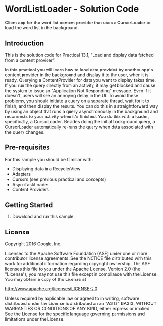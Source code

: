 WordListLoader - Solution Code
==============================

Client app for the word list content provider that
uses a CursorLoader to load the word list in the background.


Introduction
------------

This is the solution code for Practical 13.1, "Load and display data fetched
from a content provider".

In this practical you will learn how to load data provided by another app's
content provider in the background and display it to the user, when it is ready.
Querying a ContentProvider for data you want to display takes time.
If you run the query directly from an activity, it may get blocked and cause
the system to issue an "Application Not Responding" message.
Even if it doesn't, users will see an annoying delay in the UI. To avoid these
problems, you should initiate a query on a separate thread, wait for it to
finish, and then display the results.
You can do this in a straightforward way by using an object that runs a query
asynchronously in the background and reconnects to your activity when it's
finished. You do this with a loader, specifically, a CursorLoader.
Besides doing the initial background query, a CursorLoader automatically
re-runs the query when data associated with the query changes.


Pre-requisites
--------------

For this sample you should be familiar with:
- Displaying data in a RecyclerView
- Adapters
- Cursors (see previous practical and concepts)
- AsyncTaskLoader
- Content Providers


Getting Started
---------------

1. Download and run this sample.

License
-------

Copyright 2016 Google, Inc.

Licensed to the Apache Software Foundation (ASF) under one or more contributor
license agreements.  See the NOTICE file distributed with this work for
additional information regarding copyright ownership.  The ASF licenses this
file to you under the Apache License, Version 2.0 (the "License"); you may not
use this file except in compliance with the License.  You may obtain a copy of
the License at

  http://www.apache.org/licenses/LICENSE-2.0

Unless required by applicable law or agreed to in writing, software
distributed under the License is distributed on an "AS IS" BASIS, WITHOUT
WARRANTIES OR CONDITIONS OF ANY KIND, either express or implied.  See the
License for the specific language governing permissions and limitations under
the License.

